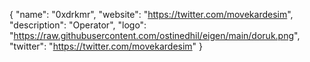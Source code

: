 {
  "name": "0xdrkmr",
  "website": "https://twitter.com/movekardesim",
  "description": "Operator",
  "logo": "https://raw.githubusercontent.com/ostinedhil/eigen/main/doruk.png",
  "twitter": "https://twitter.com/movekardesim"
}
